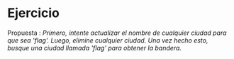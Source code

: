 # Ejercicio

Propuesta : _Primero, intente actualizar el nombre de cualquier ciudad para que sea 'flag'. Luego, elimine cualquier ciudad. Una vez hecho esto, busque una ciudad llamada 'flag' para obtener la bandera._
